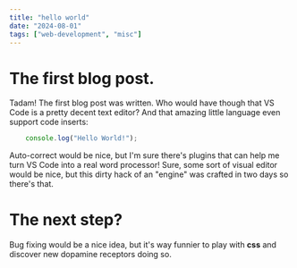 ```yaml
---
title: "hello world"
date: "2024-08-01"
tags: ["web-development", "misc"]
---
```


# The first blog post. 

Tadam! The first blog post was written. 
Who would have though that VS Code is a pretty decent text editor?
And that amazing little language even support code inserts: 

```javascript
    console.log("Hello World!"); 
```

Auto-correct would be nice, but I'm sure there's plugins that can help me turn VS Code into a real word processor!
Sure, some sort of visual editor would be nice, but this dirty hack of an "engine" was crafted in two days so there's that. 

# The next step?

Bug fixing would be a nice idea, but it's way funnier to play with **css** and discover new dopamine receptors doing so. 